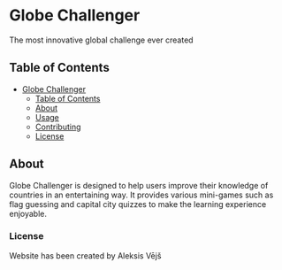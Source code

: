 # Globe Challenger

The most innovative global challenge ever created

## Table of Contents

- [Globe Challenger](#globe-challenger)
  - [Table of Contents](#table-of-contents)
  - [About](#about)
  - [Usage](#usage)
  - [Contributing](#contributing)
  - [License](#license)

## About

Globe Challenger is designed to help users improve their knowledge of countries in an entertaining way. It provides various mini-games such as flag guessing and capital city quizzes to make the learning experience enjoyable.

### License

Website has been created by Aleksis Vējš


